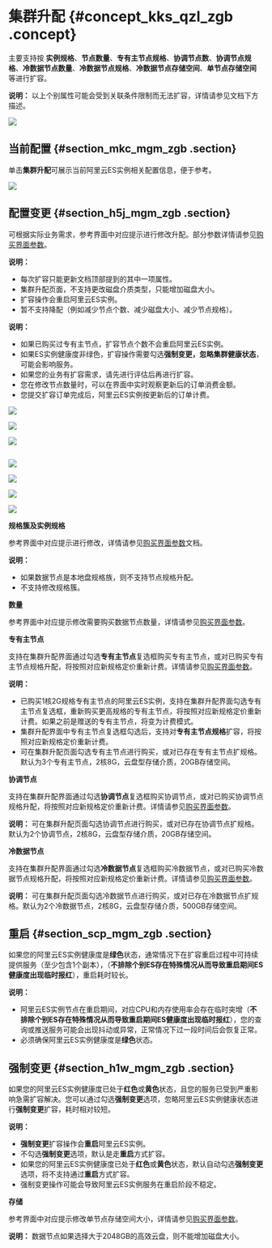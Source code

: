 # 集群升配 {#concept_kks_qzl_zgb .concept}

主要支持按 **实例规格**、**节点数量**、**专有主节点规格**、**协调节点数**、**协调节点规格**、**冷数据节点数量**、**冷数据节点规格**、**冷数据节点存储空间**、**单节点存储空间** 等进行扩容。

**说明：** 以上个别属性可能会受到关联条件限制而无法扩容，详情请参见文档下方描述。

![](http://static-aliyun-doc.oss-cn-hangzhou.aliyuncs.com/assets/img/134290/155304872540023_zh-CN.png)

## 当前配置 {#section_mkc_mgm_zgb .section}

单击**集群升配**可展示当前阿里云ES实例相关配置信息，便于参考。

![](http://static-aliyun-doc.oss-cn-hangzhou.aliyuncs.com/assets/img/134290/155304872540024_zh-CN.png)

## 配置变更 {#section_h5j_mgm_zgb .section}

可根据实际业务需求，参考界面中对应提示进行修改升配。部分参数详情请参见[购买界面参数](../../../../../cn.zh-CN/快速入门/购买界面参数.md)。

**说明：** 

-   每次扩容只能更新文档顶部提到的其中一项属性。
-   集群升配页面，不支持更改磁盘介质类型，只能增加磁盘大小。
-   扩容操作会重启阿里云ES实例。
-   暂不支持降配（例如减少节点个数、减少磁盘大小、减少节点规格）。

**说明：** 

-   如果已购买过专有主节点，扩容节点个数不会重启阿里云ES实例。
-   如果ES实例健康度非绿色，扩容操作需要勾选**强制变更，忽略集群健康状态**，可能会影响服务。
-   如果您的业务有扩容需求，请先进行评估后再进行扩容。
-   您在修改节点数量时，可以在界面中实时观察更新后的订单消费金额。
-   您提交扩容订单完成后，阿里云ES实例按更新后的订单计费。

![](http://static-aliyun-doc.oss-cn-hangzhou.aliyuncs.com/assets/img/134290/155304872540025_zh-CN.png)

![](http://static-aliyun-doc.oss-cn-hangzhou.aliyuncs.com/assets/img/134290/155304872640026_zh-CN.png)

![](http://static-aliyun-doc.oss-cn-hangzhou.aliyuncs.com/assets/img/134290/155304872640027_zh-CN.png)

![]()

![](http://static-aliyun-doc.oss-cn-hangzhou.aliyuncs.com/assets/img/134290/155304872640029_zh-CN.png)

![](http://static-aliyun-doc.oss-cn-hangzhou.aliyuncs.com/assets/img/134290/155304872640030_zh-CN.png)

![](http://static-aliyun-doc.oss-cn-hangzhou.aliyuncs.com/assets/img/134290/155304872640031_zh-CN.png)

![](http://static-aliyun-doc.oss-cn-hangzhou.aliyuncs.com/assets/img/134290/155304872640032_zh-CN.png)

**规格簇及实例规格**

参考界面中对应提示进行修改，详情请参见[购买界面参数](../../../../../cn.zh-CN/快速入门/购买界面参数.md)文档。

**说明：** 

-   如果数据节点是本地盘规格族，则不支持节点规格升配。
-   不支持修改规格簇。

**数量**

参考界面中对应提示修改需要购买数据节点数量，详情请参见[购买界面参数](../../../../../cn.zh-CN/快速入门/购买界面参数.md)。

**专有主节点**

支持在集群升配界面通过勾选**专有主节点**复选框购买专有主节点，或对已购买专有主节点规格升配，将按照对应新规格定价重新计费。详情请参见[购买界面参数](../../../../../cn.zh-CN/快速入门/购买界面参数.md)。

**说明：** 

-   已购买1核2G规格专有主节点的阿里云ES实例，支持在集群升配界面勾选专有主节点复选框，重新购买更高规格的专有主节点，将按照对应新规格定价重新计费。如果之前是赠送的专有主节点，将变为计费模式。
-   集群升配界面中专有主节点复选框勾选后，支持对**专有主节点规格**扩容，将按照对应新规格定价重新计费。
-   可在集群升配页面勾选专有主节点进行购买，或对已存在专有主节点扩规格。默认为3个专有主节点，2核8G，云盘型存储介质，20GB存储空间。

**协调节点**

支持在集群升配界面通过勾选**协调节点**复选框购买协调节点，或对已购买协调节点规格升配，将按照对应新规格定价重新计费。详情请参见[购买界面参数](../../../../../cn.zh-CN/快速入门/购买界面参数.md)。

**说明：** 可在集群升配页面勾选协调节点进行购买，或对已存在协调节点扩规格。默认为2个协调节点，2核8G，云盘型存储介质，20GB存储空间。

**冷数据节点**

支持在集群升配界面通过勾选**冷数据节点**复选框购买冷数据节点，或对已购买冷数据节点规格升配，将按照对应新规格定价重新计费。详情请参见[购买界面参数](../../../../../cn.zh-CN/快速入门/购买界面参数.md)。

**说明：** 可在集群升配页面勾选冷数据节点进行购买，或对已存在冷数据节点扩规格。默认为2个冷数据节点，2核8G，云盘型存储介质，500GB存储空间。

## 重启 {#section_scp_mgm_zgb .section}

如果您的阿里云ES实例健康度是**绿色**状态，通常情况下在扩容重启过程中可持续提供服务（至少包含1个副本），（**不排除个别ES存在特殊情况从而导致重启期间ES健康度出现临时报红**），重启耗时较长。

**说明：** 

-   阿里云ES实例节点在重启期间，对应CPU和内存使用率会存在临时突增（**不排除个别ES存在特殊情况从而导致重启期间ES健康度出现临时报红**），您的查询或推送服务可能会出现抖动或异常，正常情况下过一段时间后会恢复正常。
-   必须确保阿里云ES实例健康度是**绿色**状态。

## 强制变更 {#section_h1w_mgm_zgb .section}

如果您的阿里云ES实例健康度已处于**红色**或**黄色**状态，且您的服务已受到严重影响急需扩容解决。您可以通过勾选**强制变更**选项，忽略阿里云ES实例健康状态进行**强制变更**扩容，耗时相对较短。

**说明：** 

-   **强制变更**扩容操作会**重启**阿里云ES实例。
-   不勾选**强制变更**选项，默认是走**重启**方式扩容。
-   如果您的阿里云ES实例健康度已处于**红色**或**黄色**状态，默认自动勾选**强制变更**选项，将不支持通过**重启**方式扩容。
-   强制变更操作可能会导致阿里云ES实例服务在重启阶段不稳定。

**存储**

参考界面中对应提示修改单节点存储空间大小，详情请参见[购买界面参数](../../../../../cn.zh-CN/快速入门/购买界面参数.md)。

**说明：** 数据节点如果选择大于2048GB的高效云盘，则不能增加磁盘大小。

